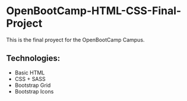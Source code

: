 # OpenBootCamp-HTML-CSS-Final-Project

This is the final proyect for the OpenBootCamp Campus.

## Technologies:

- Basic HTML
- CSS + SASS
- Bootstrap Grid
- Bootstrap Icons
